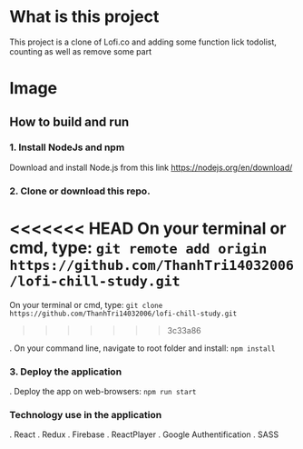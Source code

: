 # What is this project

This project is a clone of Lofi.co and adding some function lick todolist, counting as well as remove some part

# Image
## How to build and run

### 1. Install NodeJs and npm

Download and install Node.js from this link https://nodejs.org/en/download/

### 2. Clone or download this repo.

<<<<<<< HEAD
On your terminal or cmd, type: `git remote add origin https://github.com/ThanhTri14032006/lofi-chill-study.git`
=======
On your terminal or cmd, type: `git clone https://github.com/ThanhTri14032006/lofi-chill-study.git`

>>>>>>> 3c33a86

. On your command line, navigate to root folder and install: `npm install`

### 3. Deploy the application

. Deploy the app on web-browsers: `npm run start`

### Technology use in the application

. React
. Redux
. Firebase
. ReactPlayer
. Google Authentification
. SASS
